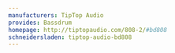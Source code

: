```yaml
---
manufacturers: TipTop Audio
provides: Bassdrum
homepage: http://tiptopaudio.com/808-2/#bd808
schneidersladen: tiptop-audio-bd808
---
```


